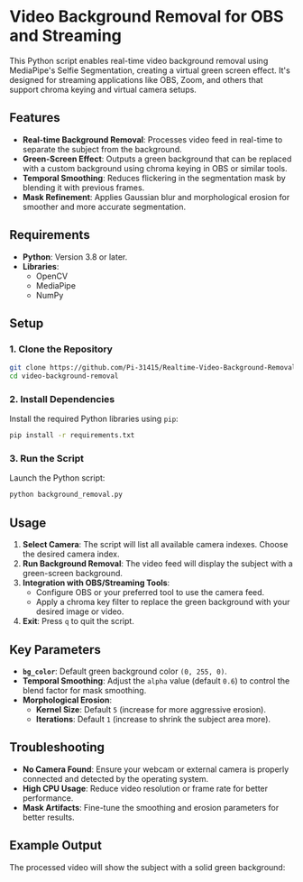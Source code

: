 # Video Background Removal for OBS and Streaming

This Python script enables real-time video background removal using MediaPipe's Selfie Segmentation, creating a virtual green screen effect. It's designed for streaming applications like OBS, Zoom, and others that support chroma keying and virtual camera setups.

## Features
- **Real-time Background Removal**: Processes video feed in real-time to separate the subject from the background.
- **Green-Screen Effect**: Outputs a green background that can be replaced with a custom background using chroma keying in OBS or similar tools.
- **Temporal Smoothing**: Reduces flickering in the segmentation mask by blending it with previous frames.
- **Mask Refinement**: Applies Gaussian blur and morphological erosion for smoother and more accurate segmentation.

## Requirements
- **Python**: Version 3.8 or later.
- **Libraries**:
  - OpenCV
  - MediaPipe
  - NumPy

## Setup

### 1. Clone the Repository
```bash
git clone https://github.com/Pi-31415/Realtime-Video-Background-Removal-Python.git
cd video-background-removal
```

### 2. Install Dependencies
Install the required Python libraries using `pip`:

```bash
pip install -r requirements.txt
```

### 3. Run the Script
Launch the Python script:

```bash
python background_removal.py
```

## Usage
1. **Select Camera**: The script will list all available camera indexes. Choose the desired camera index.
2. **Run Background Removal**: The video feed will display the subject with a green-screen background.
3. **Integration with OBS/Streaming Tools**:
   - Configure OBS or your preferred tool to use the camera feed.
   - Apply a chroma key filter to replace the green background with your desired image or video.
4. **Exit**: Press `q` to quit the script.

## Key Parameters
- **`bg_color`**: Default green background color `(0, 255, 0)`.
- **Temporal Smoothing**: Adjust the `alpha` value (default `0.6`) to control the blend factor for mask smoothing.
- **Morphological Erosion**:
  - **Kernel Size**: Default `5` (increase for more aggressive erosion).
  - **Iterations**: Default `1` (increase to shrink the subject area more).

## Troubleshooting
- **No Camera Found**: Ensure your webcam or external camera is properly connected and detected by the operating system.
- **High CPU Usage**: Reduce video resolution or frame rate for better performance.
- **Mask Artifacts**: Fine-tune the smoothing and erosion parameters for better results.

## Example Output
The processed video will show the subject with a solid green background:

